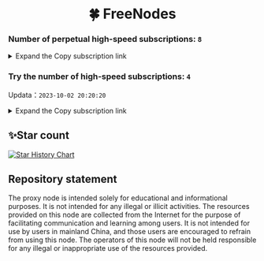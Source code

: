 <h1 align="center">
  <br>🍀 FreeNodes<br>
</h1>

### Number of perpetual high-speed subscriptions: `8`

<details>
  <summary>Expand the Copy subscription link</summary>

  
- [Multiprotocol Base64 encoding](https://raw.githubusercontent.com/ysx88/freenodes/main/Long_term_subscription1)
`https://raw.githubusercontent.com/ysx88/freenodes/main/Long_term_subscription_num`
`Total number of merge nodes: 799`

- [Multiprotocol Base64 encoding](https://raw.githubusercontent.com/ysx88/freenodes/main/Long_term_subscription1)
`https://raw.githubusercontent.com/ysx88/freenodes/main/Long_term_subscription1`
`Total number of merge nodes: 100`

- [Multiprotocol Base64 encoding](https://raw.githubusercontent.com/ysx88/freenodes/main/Long_term_subscription2)
`https://raw.githubusercontent.com/ysx88/freenodes/main/Long_term_subscription2`
`Total number of merge nodes: 100`

- [Multiprotocol Base64 encoding](https://raw.githubusercontent.com/ysx88/freenodes/main/Long_term_subscription3)
`https://raw.githubusercontent.com/ysx88/freenodes/main/Long_term_subscription3`
`Total number of merge nodes: 100`

- [Multiprotocol Base64 encoding](https://raw.githubusercontent.com/ysx88/freenodes/main/Long_term_subscription4)
`https://raw.githubusercontent.com/ysx88/freenodes/main/Long_term_subscription4`
`Total number of merge nodes: 100`

- [Multiprotocol Base64 encoding](https://raw.githubusercontent.com/ysx88/freenodes/main/Long_term_subscription5)
`https://raw.githubusercontent.com/ysx88/freenodes/main/Long_term_subscription5`
`Total number of merge nodes: 100`

- [Multiprotocol Base64 encoding](https://raw.githubusercontent.com/ysx88/freenodes/main/Long_term_subscription6)
`https://raw.githubusercontent.com/ysx88/freenodes/main/Long_term_subscription6`
`Total number of merge nodes: 100`

- [Multiprotocol Base64 encoding](https://raw.githubusercontent.com/ysx88/freenodes/main/Long_term_subscription7)
`https://raw.githubusercontent.com/ysx88/freenodes/main/Long_term_subscription7`
`Total number of merge nodes: 100`

- [Multiprotocol Base64 encoding](https://raw.githubusercontent.com/ysx88/freenodes/main/Long_term_subscription8)
`https://raw.githubusercontent.com/ysx88/freenodes/main/Long_term_subscription8`
`Total number of merge nodes: 99`

- [Clash subscription](https://raw.githubusercontent.com/ysx88/freenodes/main/Long_term_subscription2.yaml)
`https://raw.githubusercontent.com/ysx88/freenodes/main/Long_term_subscription1.yaml`


- [Clash subscription](https://raw.githubusercontent.com/ysx88/freenodes/main/Long_term_subscription2.yaml)
`https://raw.githubusercontent.com/ysx88/freenodes/main/Long_term_subscription2.yaml`


- [Clash subscription](https://raw.githubusercontent.com/ysx88/freenodes/main/Long_term_subscription3.yaml)
`https://raw.githubusercontent.com/ysx88/freenodes/main/Long_term_subscription3.yaml`
  
</details>

### Try the number of high-speed subscriptions: `4`
Updata：`2023-10-02 20:20:20`


<details>
  <summary>Expand the Copy subscription link</summary>  






























































































































































































































































































































































































































































































































































































































































































































































































































































































































































































































































































































































































































































































































































































































































































































































































































































































































































































































































































































































































































































































































































































































































































































































































































































































































































































































































































































































































































































































































































































































































































































































































































































































































































































































































































































































































































































































































































































































































































































































































































































































































































































































































































































































































































































































































































































































































































































































































































































































































































































































































































































































































































































































































































































































































































































































































































































































































































































































































































































































































































































































































































































































































































































































































































































































































































































































































































































































































































































































































































































































































































































































































































































































































































































































































































































































































































































































































































































































































































































































































































































































































































































































































































































































































































































































































































































































































































































































































































































































































































































































































































































































































































































































































































































































































































































































































































































































































































































































































































































































































































































































































































































































































































































































































































































































































































































































































































































































































































































































































































































































































































































































































































































































































































































































































































































































































































































































































































































































































































































































































































































































































































































































































































































































































































































































































































































































































































































































































































































































































































































































































































































































































































































































































































































































































































































































































































































































































































































































































































































































































































































































































































































































































































































































































































































































































































































































































































































































































































































































































































































































































































































































































































































































































































































































































































































































































































































































































































































































































































































































































































































































































































































































































































































































































































































































































































































































































































































































































































































































































































































































































































































































































































































































































































































































































































































































































































































































































































































































































































































































































































































































































































































































































































































































































































































































































































































































































































































































































































































































































































































































































































































































































































































































































































































































































































































































































































































































































































































































































































































































































































































































































































































































































































































































































































































































































































































































































































































































































































































































































































































































































































































































































































































































































































































































>Trial subscription：
`https://xn--30rs3bu7r87f.com/api/v1/client/subscribe?token=e807f8e8bc123b70f5de93cd843e6bc6`



>Trial subscription：
`https://xn--30rs3bu7r87f.com/api/v1/client/subscribe?token=e807f8e8bc123b70f5de93cd843e6bc6`


>Trial subscription：
`https://fastestcloud.xyz/api/v1/client/subscribe?token=9a3e87aa28124cc94ddcb2674d4a38a1`

>Trial subscription：
`https://xn--30rs3bu7r87f.com/api/v1/client/subscribe?token=e807f8e8bc123b70f5de93cd843e6bc6`


>Trial subscription：
`https://fastestcloud.xyz/api/v1/client/subscribe?token=9a3e87aa28124cc94ddcb2674d4a38a1`


>Trial subscription：
`https://fastestcloud.xyz/api/v1/client/subscribe?token=9a3e87aa28124cc94ddcb2674d4a38a1`


>Trial subscription：
`https://oss.v2rayse.com/proxies/data/2023-10-03/ZgOHZII.txt`

>Trial subscription：
`https://oss.v2rayse.com/proxies/data/2023-10-03/ZgOHZII.txt`

>Trial subscription：
`https://oss.v2rayse.com/proxies/data/2023-10-03/ZgOHZII.txt`



</details>

## ✨Star count
[![Star History Chart](https://api.star-history.com/svg?repos=ysx88/freenodes&type=Date)](https://star-history.com/#ysx88/freenodes&Date)



## Repository statement
The proxy node is intended solely for educational and informational purposes. It is not intended for any illegal or illicit activities. The resources provided on this node are collected from the Internet for the purpose of facilitating communication and learning among users. It is not intended for use by users in mainland China, and those users are encouraged to refrain from using this node. The operators of this node will not be held responsible for any illegal or inappropriate use of the resources provided.
